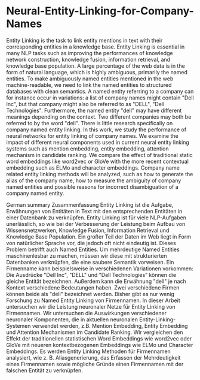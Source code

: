 # Neural-Entity-Linking-for-Company-Names

Entity Linking is the task to link entity mentions in text with their corresponding entities
in a knowledge base. Entity Linking is essential in many NLP tasks such as improving the
performances of knowledge network construction, knowledge fusion, information retrieval,
and knowledge base population. A large percentage of the web data is in the form of natural
language, which is highly ambiguous, primarily the named entities. To make ambiguously
named entities mentioned in the web machine-readable, we need to link the named entities
to structured databases with clean semantics. A named entity referring to a company can
for instance occur in variations: a list of company names might contain "Dell Inc", but that
company might also be referred to as "DELL", "Dell Technologies". Furthermore, the named
entity "dell" may have different meanings depending on the context. Two different companies
may both be referred to by the word "dell". There is little research specifically on company
named entity linking.
In this work, we study the performance of neural networks for entity linking of company
names. We examine the impact of different neural components used in current neural entity
linking systems such as mention embedding, entity embedding, attention mechanism in candidate
ranking. We compare the effect of traditional static word embeddings like word2vec or
GloVe with the more recent contextual embedding such as ELMo and character embeddings.
Company name related entity linking methods will be analyzed, such as how to generate the
alias of the company name, how to measure the ambiguity of company named entities and
possible reasons for incorrect disambiguation of a company named entity.

German summary
Zusammenfassung
Entity Linking ist die Aufgabe, Erwähnungen von Entitäten in Text mit den entsprechenden
Entitäten in einer Datenbank zu verknüpfen. Entity Linking ist für viele NLP-Aufgaben
unerlässlich, so wie bei der Verbesserung der Leistung beim Aufbau von Wissensnetzwerken,
Knowledge Fusion, Information Retrieval und Knowledge Base Population. Ein großer Teil
der Daten im Web liegt in Form von natürlicher Sprache vor, die jedoch oft nicht eindeutig
ist. Dieses Problem betrifft auch Named Entities. Um mehrdeutige Named Entities maschinenlesbar
zu machen, müssen wir diese mit strukturierten Datenbanken verknüpfen, die eine
saubere Semantik vorweisen. Ein Firmenname kann beispielsweise in verschiedenen Variationen
vorkommen: Die Ausdrücke "Dell Inc", "DELL" und "Dell Technologies” können
die gleiche Entität bezeichnen. Außerdem kann die Erwähnung "dell" je nach Kontext verschiedene
Bedeutungen haben. Zwei verschiedene Firmen können beide als "dell" bezeichnet
werden. Bisher gibt es nur wenig Forschung zu Named Entity Linking von Firmennamen.
In dieser Arbeit untersuchen wir die Leistung neuronaler Netze für Entity Linking von
Firmennamen. Wir untersuchen die Auswirkungen verschiedener neuronaler Komponenten,
die in aktuellen neuronalen Entity-Linking-Systemen verwendet werden, z.B. Mention Embedding,
Entity Embedding und Attention Mechanismen im Candidate Ranking. Wir vergleichen
den Effekt der traditionellen statistischen Word Embeddings wie word2vec oder GloVe
mit neueren kontextbezogenen Embeddings wie ELMo und Character Embeddings. Es werden
Entity Linking Methoden für Firmennamen analysiert, wie z. B. Aliasgenerierung, das
Erfassen der Mehrdeutigkeit eines Firmennamen sowie mögliche Gründe einen Firmennamen
mit der falschen Entität zu verknüpfen.
